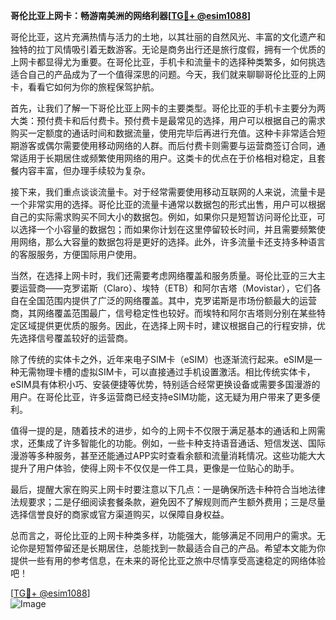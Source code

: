 **哥伦比亚上网卡：畅游南美洲的网络利器[[TG💪+ @esim1088](https://t.me/s/esim1088)]**

哥伦比亚，这片充满热情与活力的土地，以其壮丽的自然风光、丰富的文化遗产和独特的拉丁风情吸引着无数游客。无论是商务出行还是旅行度假，拥有一个优质的上网卡都显得尤为重要。在哥伦比亚，手机卡和流量卡的选择种类繁多，如何挑选适合自己的产品成为了一个值得深思的问题。今天，我们就来聊聊哥伦比亚的上网卡，看看它如何为你的旅程保驾护航。

首先，让我们了解一下哥伦比亚上网卡的主要类型。哥伦比亚的手机卡主要分为两大类：预付费卡和后付费卡。预付费卡是最常见的选择，用户可以根据自己的需求购买一定额度的通话时间和数据流量，使用完毕后再进行充值。这种卡非常适合短期游客或偶尔需要使用移动网络的人群。而后付费卡则需要与运营商签订合同，通常适用于长期居住或频繁使用网络的用户。这类卡的优点在于价格相对稳定，且套餐内容丰富，但办理手续较为复杂。

接下来，我们重点谈谈流量卡。对于经常需要使用移动互联网的人来说，流量卡是一个非常实用的选择。哥伦比亚的流量卡通常以数据包的形式出售，用户可以根据自己的实际需求购买不同大小的数据包。例如，如果你只是短暂访问哥伦比亚，可以选择一个小容量的数据包；而如果你计划在这里停留较长时间，并且需要频繁使用网络，那么大容量的数据包将是更好的选择。此外，许多流量卡还支持多种语言的客服服务，方便国际用户使用。

当然，在选择上网卡时，我们还需要考虑网络覆盖和服务质量。哥伦比亚的三大主要运营商——克罗诺斯（Claro）、埃特（ETB）和阿尔吉塔（Movistar），它们各自在全国范围内提供了广泛的网络覆盖。其中，克罗诺斯是市场份额最大的运营商，其网络覆盖范围最广，信号稳定性也较好。而埃特和阿尔吉塔则分别在某些特定区域提供更优质的服务。因此，在选择上网卡时，建议根据自己的行程安排，优先选择信号覆盖较好的运营商。

除了传统的实体卡之外，近年来电子SIM卡（eSIM）也逐渐流行起来。eSIM是一种无需物理卡槽的虚拟SIM卡，可以直接通过手机设置激活。相比传统实体卡，eSIM具有体积小巧、安装便捷等优势，特别适合经常更换设备或需要多国漫游的用户。在哥伦比亚，许多运营商已经支持eSIM功能，这无疑为用户带来了更多便利。

值得一提的是，随着技术的进步，如今的上网卡不仅限于满足基本的通话和上网需求，还集成了许多智能化的功能。例如，一些卡种支持语音通话、短信发送、国际漫游等多种服务，甚至还能通过APP实时查看余额和流量消耗情况。这些功能大大提升了用户体验，使得上网卡不仅仅是一件工具，更像是一位贴心的助手。

最后，提醒大家在购买上网卡时要注意以下几点：一是确保所选卡种符合当地法律法规要求；二是仔细阅读套餐条款，避免因不了解规则而产生额外费用；三是尽量选择信誉良好的商家或官方渠道购买，以保障自身权益。

总而言之，哥伦比亚的上网卡种类多样，功能强大，能够满足不同用户的需求。无论你是短暂停留还是长期居住，总能找到一款最适合自己的产品。希望本文能为你提供一些有用的参考信息，在未来的哥伦比亚之旅中尽情享受高速稳定的网络体验吧！

[[TG💪+ @esim1088](https://t.me/s/esim1088)]  
![Image](https://i.postimg.cc/4NQfJmqS/Snipaste-2025-05-13-00-14-12.png)